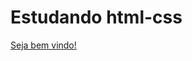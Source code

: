 # Estudando html-css
<a href="https://jmathl.github.io/html-css/exercicios/ex001/index.html">
Seja bem vindo!
<a>
